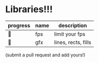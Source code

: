 # Libraries!!!

| progress | name | description |
| ------ | ---- | ----------- |
| 🚧 | fps | limit your fps |
| 🚧 | gfx | lines, rects, fills |

(submit a pull request and add yours!)
